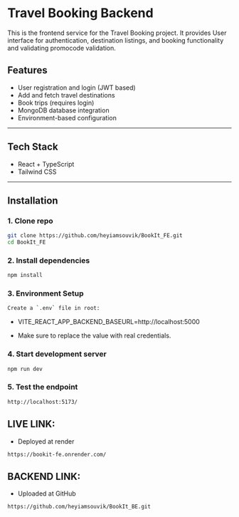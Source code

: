 # Travel Booking Backend

This is the frontend service for the Travel Booking project. It provides User interface for authentication, destination listings, and booking functionality and validating promocode validation.

## Features

- User registration and login (JWT based)
- Add and fetch travel destinations
- Book trips (requires login)
- MongoDB database integration
- Environment-based configuration

---

## Tech Stack

- React + TypeScript
- Tailwind CSS

---

## Installation

### 1. Clone repo
```bash
git clone https://github.com/heyiamsouvik/BookIt_FE.git
cd BookIt_FE
```
### 2. Install dependencies
```bash
npm install
```
### 3. Environment Setup
```bash
Create a `.env` file in root:
```
 - VITE_REACT_APP_BACKEND_BASEURL=http://localhost:5000

- Make sure to replace the value with real credentials.

### 4. Start development server
```bash
npm run dev
```

### 5. Test the endpoint
```bash
http://localhost:5173/
```

## LIVE LINK:
- Deployed at render
```bash
https://bookit-fe.onrender.com/
```

## BACKEND LINK:
- Uploaded at GitHub
```bash
https://github.com/heyiamsouvik/BookIt_BE.git
```